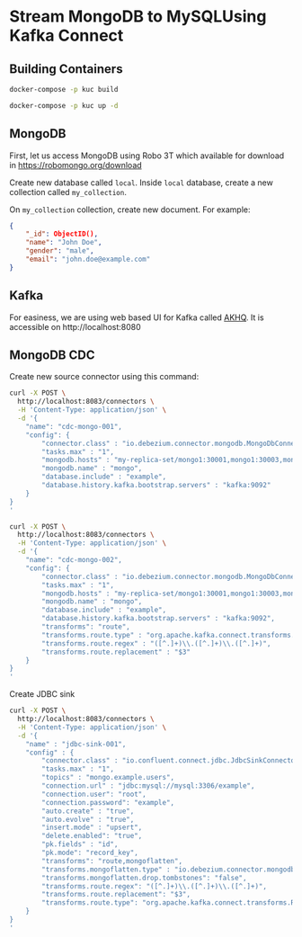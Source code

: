 # Stream MongoDB to MySQLUsing Kafka Connect

## Building Containers

```bash
docker-compose -p kuc build
```

```bash
docker-compose -p kuc up -d
```

## MongoDB
First, let us access MongoDB using Robo 3T which available for download in https://robomongo.org/download

Create new database called `local`. Inside `local` database, create a new collection called `my_collection`.

On `my_collection` collection, create new document. For example:
```json
{
    "_id": ObjectID(),
    "name": "John Doe",
    "gender": "male",
    "email": "john.doe@example.com"
}
```

## Kafka
For easiness, we are using web based UI for Kafka called [AKHQ](https://github.com/tchiotludo/akhq). It is accessible on http://localhost:8080

## MongoDB CDC

Create new source connector using this command:
```bash
curl -X POST \
  http://localhost:8083/connectors \
  -H 'Content-Type: application/json' \
  -d '{
    "name": "cdc-mongo-001",
    "config": {
        "connector.class" : "io.debezium.connector.mongodb.MongoDbConnector",
        "tasks.max" : "1",
        "mongodb.hosts" : "my-replica-set/mongo1:30001,mongo1:30003,mongo1:30003",
        "mongodb.name" : "mongo",
        "database.include" : "example",
        "database.history.kafka.bootstrap.servers" : "kafka:9092"
    }
}
'
```

```bash
curl -X POST \
  http://localhost:8083/connectors \
  -H 'Content-Type: application/json' \
  -d '{
    "name": "cdc-mongo-002",
    "config": {
        "connector.class" : "io.debezium.connector.mongodb.MongoDbConnector",
        "tasks.max" : "1",
        "mongodb.hosts" : "my-replica-set/mongo1:30001,mongo1:30003,mongo1:30003",
        "mongodb.name" : "mongo",
        "database.include" : "example",
        "database.history.kafka.bootstrap.servers" : "kafka:9092",
        "transforms": "route",
        "transforms.route.type" : "org.apache.kafka.connect.transforms.RegexRouter",
        "transforms.route.regex" : "([^.]+)\\.([^.]+)\\.([^.]+)",
        "transforms.route.replacement" : "$3"
    }
}
'
```

Create JDBC sink
```bash
curl -X POST \
  http://localhost:8083/connectors \
  -H 'Content-Type: application/json' \
  -d '{
    "name" : "jdbc-sink-001",
    "config" : {
        "connector.class" : "io.confluent.connect.jdbc.JdbcSinkConnector",
        "tasks.max" : "1",
        "topics" : "mongo.example.users",
        "connection.url" : "jdbc:mysql://mysql:3306/example",
        "connection.user": "root",
        "connection.password": "example",
        "auto.create" : "true",
        "auto.evolve" : "true",
        "insert.mode" : "upsert",
        "delete.enabled": "true",
        "pk.fields" : "id",
        "pk.mode": "record_key",
        "transforms": "route,mongoflatten",
        "transforms.mongoflatten.type" : "io.debezium.connector.mongodb.transforms.ExtractNewDocumentState",
        "transforms.mongoflatten.drop.tombstones": "false",
        "transforms.route.regex": "([^.]+)\\.([^.]+)\\.([^.]+)",
        "transforms.route.replacement": "$3",
        "transforms.route.type": "org.apache.kafka.connect.transforms.RegexRouter"
    }
}
'
```